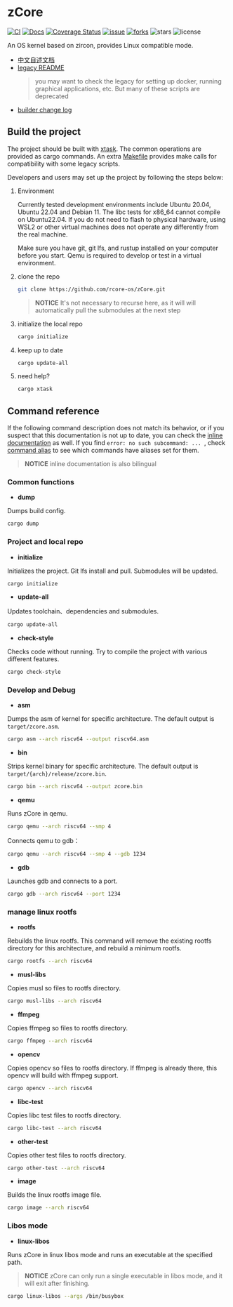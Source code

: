 ﻿# zCore

[![CI](https://github.com/rcore-os/zCore/actions/workflows/build.yml/badge.svg?branch=master)](https://github.com/rcore-os/zCore/actions)
[![Docs](https://img.shields.io/badge/docs-pages-green)](https://rcore-os.github.io/zCore/)
[![Coverage Status](https://coveralls.io/repos/github/rcore-os/zCore/badge.svg?branch=master)](https://coveralls.io/github/rcore-os/zCore?branch=master)
[![issue](https://img.shields.io/github/issues/rcore-os/zCore)](https://github.com/rcore-os/zCore/issues)
[![forks](https://img.shields.io/github/forks/rcore-os/zCore)](https://github.com/rcore-os/zCore/fork)
![stars](https://img.shields.io/github/stars/rcore-os/zCore)
![license](https://img.shields.io/github/license/rcore-os/zCore)

An OS kernel based on zircon, provides Linux compatible mode.

- [中文自述文档](../README.md)
- [legacy README](README_LEGACY.md)
  > you may want to check the legacy for setting up docker, running graphical applications, etc. But many of these scripts are deprecated
- [builder change log](../xtask/CHANGELOG.md)

## Build the project

The project should be built with [xtask](https://github.com/matklad/cargo-xtask). The common operations are provided as cargo commands. An extra [Makefile](../Makefile) provides make calls for compatibility with some legacy scripts.

Developers and users may set up the project by following the steps below:

1. Environment

   Currently tested development environments include Ubuntu 20.04, Ubuntu 22.04 and Debian 11.
   The libc tests for x86_64 cannot compile on Ubuntu22.04.
   If you do not need to flash to physical hardware, using WSL2 or other virtual machines does not operate any differently from the real machine.

   Make sure you have git, git lfs, and rustup installed on your computer before you start. Qemu is required to develop or test in a virtual environment.

2. clone the repo

   ```bash
   git clone https://github.com/rcore-os/zCore.git
   ```

   > **NOTICE** It's not necessary to recurse here, as it will will automatically pull the submodules at the next step

3. initialize the local repo

   ```bash
   cargo initialize
   ```

4. keep up to date

   ```bash
   cargo update-all
   ```

5. need help?

   ```bash
   cargo xtask
   ```

## Command reference

If the following command description does not match its behavior, or if you suspect that this documentation is not up to date, you can check the [inline documentation](../xtask/src/main.rs#L48) as well.
If you find `error: no such subcommand: ... `, check [command alias](../.cargo/config.toml) to see which commands have aliases set for them.

> **NOTICE** inline documentation is also bilingual

### Common functions

- **dump**

Dumps build config.

```bash
cargo dump
```

### Project and local repo

- **initialize**

Initializes the project. Git lfs install and pull. Submodules will be updated.

```bash
cargo initialize
```

- **update-all**

Updates toolchain、dependencies and submodules.

```bash
cargo update-all
```

- **check-style**

Checks code without running. Try to compile the project with various different features.

```bash
cargo check-style
```

### Develop and Debug

- **asm**

Dumps the asm of kernel for specific architecture.
The default output is `target/zcore.asm`.

```bash
cargo asm --arch riscv64 --output riscv64.asm
```

- **bin**

Strips kernel binary for specific architecture.
The default output is `target/{arch}/release/zcore.bin`.

```bash
cargo bin --arch riscv64 --output zcore.bin
```

- **qemu**

Runs zCore in qemu.

```bash
cargo qemu --arch riscv64 --smp 4
```

Connects qemu to gdb：

```bash
cargo qemu --arch riscv64 --smp 4 --gdb 1234
```

- **gdb**

Launches gdb and connects to a port.

```bash
cargo gdb --arch riscv64 --port 1234
```

### manage linux rootfs

- **rootfs**

Rebuilds the linux rootfs.
This command will remove the existing rootfs directory for this architecture,
and rebuild a minimum rootfs.

```bash
cargo rootfs --arch riscv64
```

- **musl-libs**

Copies musl so files to rootfs directory.

```bash
cargo musl-libs --arch riscv64
```

- **ffmpeg**

Copies ffmpeg so files to rootfs directory.

```bash
cargo ffmpeg --arch riscv64
```

- **opencv**

Copies opencv so files to rootfs directory.
If ffmpeg is already there, this opencv will build with ffmpeg support.

```bash
cargo opencv --arch riscv64
```

- **libc-test**

Copies libc test files to rootfs directory.

```bash
cargo libc-test --arch riscv64
```

- **other-test**

Copies other test files to rootfs directory.

```bash
cargo other-test --arch riscv64
```

- **image**

Builds the linux rootfs image file.

```bash
cargo image --arch riscv64
```

### Libos mode

- **linux-libos**

Runs zCore in linux libos mode and runs an executable at the specified path.

> **NOTICE** zCore can only run a single executable in libos mode, and it will exit after finishing.

```bash
cargo linux-libos --args /bin/busybox
```
